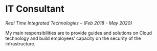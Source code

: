 # IT Consultant

*Real Time Integrated Technologies – (*Feb 2018 - May 2020*)*

My main responsibilities are to provide guides and solutions on Cloud technology and build employees’ capacity on the security of the infrastructure.